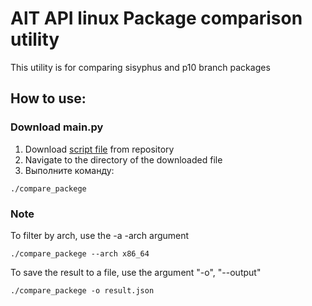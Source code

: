 # AlT API linux Package comparison utility
This utility is for comparing sisyphus and p10 branch packages

## How to use:

### Download main.py

1. Download [script file](https://github.com/vBaMnup/allinux_package_comparison/releases/download/v0.1-beta/compare_packege) from repository
2. Navigate to the directory of the downloaded file
3. Выполните команду:
```shell
./compare_packege
```
### Note
To filter by arch, use the -a -arch argument
```shell
./compare_packege --arch x86_64
```

To save the result to a file, use the argument "-o", "--output" 
```shell
./compare_packege -o result.json
```
